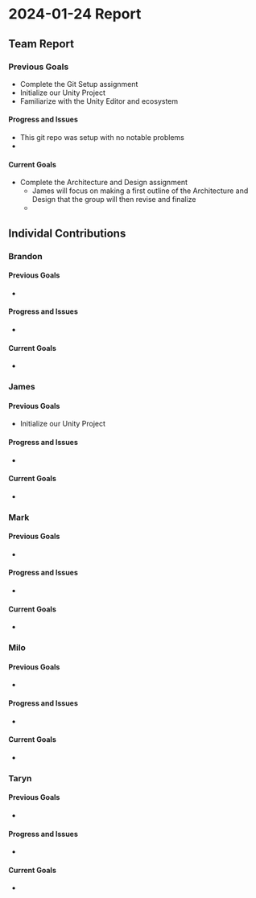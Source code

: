 # 2024-01-24 Report

## Team Report

### Previous Goals

- Complete the Git Setup assignment
- Initialize our Unity Project
- Familiarize with the Unity Editor and ecosystem

#### Progress and Issues

- This git repo was setup with no notable problems
- 

#### Current Goals

- Complete the Architecture and Design assignment
  - James will focus on making a first outline of the Architecture and Design that the group will then revise and finalize
  - 

## Individal Contributions

### Brandon

#### Previous Goals

-

#### Progress and Issues

- 

#### Current Goals

- 


### James

#### Previous Goals

- Initialize our Unity Project

#### Progress and Issues

- 

#### Current Goals

- 


### Mark

#### Previous Goals

- 

#### Progress and Issues

- 

#### Current Goals

- 


### Milo

#### Previous Goals

- 

#### Progress and Issues

- 

#### Current Goals

- 


### Taryn

#### Previous Goals

- 

#### Progress and Issues

- 

#### Current Goals

- 
